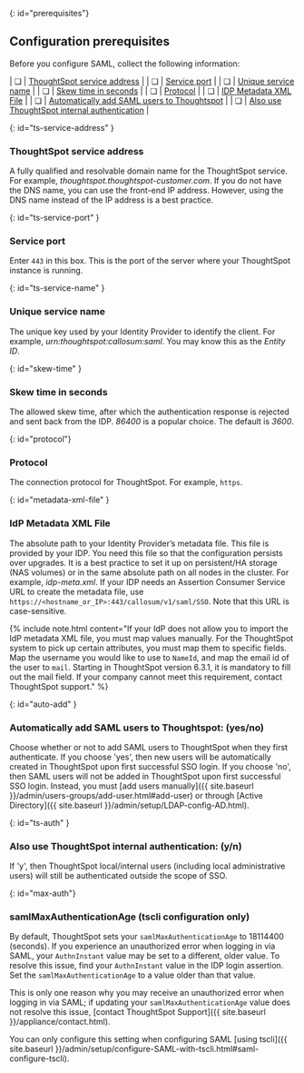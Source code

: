 {: id="prerequisites"}
## Configuration prerequisites

Before you configure SAML, collect the following information:

| &#10063; | [ThoughtSpot service address](#ts-service-address) |
| &#10063; | [Service port](#ts-service-port) |
| &#10063; | [Unique service name](#ts-service-name) |
| &#10063; | [Skew time in seconds](#skew-time) |
| &#10063; | [Protocol](#protocol) |
| &#10063; | [IDP Metadata XML File](#metadata-xml-file) |
| &#10063; | [Automatically add SAML users to Thoughtspot](#auto-add) |
| &#10063; | [Also use ThoughtSpot internal authentication](#ts-auth) |

{: id="ts-service-address" }
### ThoughtSpot service address
A fully qualified and resolvable domain name for the ThoughtSpot service. For example, *thoughtspot.thoughtspot-customer.com*. If you do not have the DNS name, you can use the front-end IP address. However, using the DNS name instead of the IP address is a best practice.

{: id="ts-service-port" }
### Service port
Enter `443` in this box. This is the port of the server where your ThoughtSpot instance is running.

{: id="ts-service-name" }
### Unique service name
The unique key used by your Identity Provider to identify the client. For example, *urn:thoughtspot:callosum:saml*. You may know this as the *Entity ID*.

{: id="skew-time" }
### Skew time in seconds
The allowed skew time, after which the authentication response is rejected and sent back from the IDP. *86400* is a popular choice. The default is *3600*.

{: id="protocol"}
### Protocol
The connection protocol for ThoughtSpot. For example, `https`.

{: id="metadata-xml-file" }
### IdP Metadata XML File
The absolute path to your Identity Provider’s metadata file. This file is provided by your IDP. You need this file so that the configuration persists over upgrades. It is a best practice to set it up on persistent/HA storage (NAS volumes) or in the same absolute path on all nodes in the cluster. For example, *idp-meta.xml*. If your IDP needs an Assertion Consumer Service URL to create the metadata file, use `https://<hostname_or_IP>:443/callosum/v1/saml/SSO`. Note that this URL is case-sensitive.

{% include note.html content="If your IdP does not allow you to import the IdP metadata XML file, you must map values manually. For the ThoughtSpot system to pick up certain attributes, you must map them to specific fields. Map the username you would like to use to <code>NameId</code>, and map the email id of the user to <code>mail</code>. Starting in ThoughtSpot version 6.3.1, it is mandatory to fill out the mail field. If your company cannot meet this requirement, contact ThoughtSpot support." %}

{: id="auto-add" }
### Automatically add SAML users to Thoughtspot: (yes/no)
Choose whether or not to add SAML users to ThoughtSpot when they first authenticate. If you choose 'yes', then new users will be automatically created in ThoughtSpot upon first successful SSO login. If you choose 'no', then SAML users will not be added in ThoughtSpot upon first successful SSO login. Instead, you must [add users manually]({{ site.baseurl }}/admin/users-groups/add-user.html#add-user) or through [Active Directory]({{ site.baseurl }}/admin/setup/LDAP-config-AD.html).

{: id="ts-auth" }
### Also use ThoughtSpot internal authentication: (y/n)

If 'y', then ThoughtSpot local/internal users (including local administrative users) will still be authenticated outside the scope of SSO.

{: id="max-auth"}
### samlMaxAuthenticationAge (tscli configuration only)

By default, ThoughtSpot sets your `samlMaxAuthenticationAge` to 18114400 (seconds). If you experience an unauthorized error when logging in via SAML, your `AuthnInstant` value may be set to a different, older value. To resolve this issue, find your `AuthnInstant` value in the IDP login assertion. Set the `samlMaxAuthenticationAge` to a value older than that value.

This is only one reason why you may receive an unauthorized error when logging in via SAML; if updating your `samlMaxAuthenticationAge` value does not resolve this issue, [contact ThoughtSpot Support]({{ site.baseurl }}/appliance/contact.html).

You can only configure this setting when configuring SAML [using tscli]({{ site.baseurl }}/admin/setup/configure-SAML-with-tscli.html#saml-configure-tscli).
